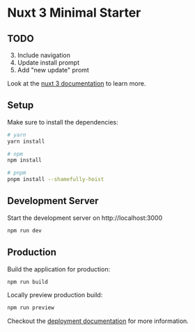 # Nuxt 3 Minimal Starter

## TODO

<!-- 1. Prayer component sometimes stays blue instead of next Prayer -->
<!-- 2. Look into caching API request -->
<!-- 3. Is this really the correct way to run a PWA? `navigator.serviceWorker...` placed into App.vue -->
<!-- 4. Unhandled error if API call fails  -->

3. Include navigation
4. Update install prompt
5. Add "new update" promt

Look at the [nuxt 3 documentation](https://v3.nuxtjs.org) to learn more.

## Setup

Make sure to install the dependencies:

```bash
# yarn
yarn install

# npm
npm install

# pnpm
pnpm install --shamefully-hoist
```

## Development Server

Start the development server on http://localhost:3000

```bash
npm run dev
```

## Production

Build the application for production:

```bash
npm run build
```

Locally preview production build:

```bash
npm run preview
```

Checkout the [deployment documentation](https://v3.nuxtjs.org/guide/deploy/presets) for more information.
